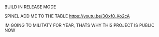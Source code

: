 BUILD IN RELEASE MODE

SPINEL ADD ME TO THE TABLE https://youtu.be/3Oxf0_Ko2cA

IM GOING TO MILITATY FOR YEAR, THATS WHY THIS PROJECT IS PUBLIC NOW
